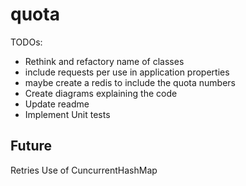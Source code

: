 # quota

TODOs:

- Rethink and refactory name of classes
- include requests per use in application properties
- maybe create a redis to include the quota numbers
- Create diagrams explaining the code
- Update readme
- Implement Unit tests


## Future

Retries
Use of CuncurrentHashMap